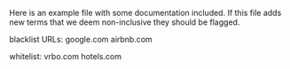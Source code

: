 Here is an example file with some documentation included. 
If this file adds new terms that we deem non-inclusive they should be flagged.

blacklist URLs:
google.com
airbnb.com

whitelist:
vrbo.com
hotels.com

